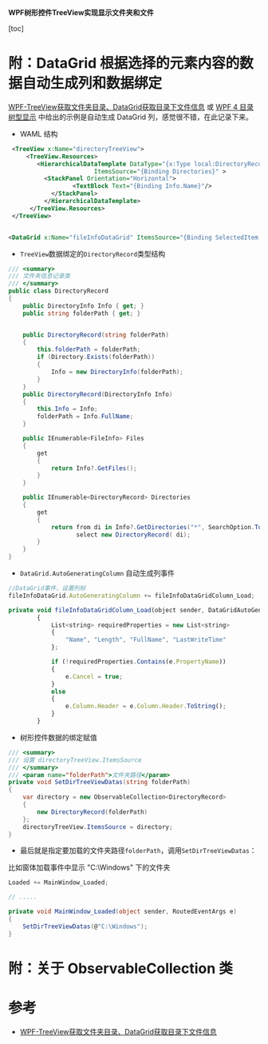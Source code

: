 **WPF树形控件TreeView实现显示文件夹和文件**

[toc]



# 附：DataGrid 根据选择的元素内容的数据自动生成列和数据绑定

[WPF-TreeView获取文件夹目录、DataGrid获取目录下文件信息](https://www.cnblogs.com/amourjun/p/6534161.html) 或 [WPF 4 目录树型显示](https://www.cnblogs.com/gnielee/archive/2010/06/04/wpf4-directory-treeview.html) 中给出的示例是自动生成 DataGrid 列，感觉很不错，在此记录下来。

- WAML 结构

```xml
 <TreeView x:Name="directoryTreeView">
     <TreeView.Resources>
        <HierarchicalDataTemplate DataType="{x:Type local:DirectoryRecord}"
                        ItemsSource="{Binding Directories}" >
          <StackPanel Orientation="Horizontal">
                  <TextBlock Text="{Binding Info.Name}"/>
            </StackPanel>
          </HierarchicalDataTemplate>
      </TreeView.Resources>
 </TreeView>


<DataGrid x:Name="fileInfoDataGrid" ItemsSource="{Binding SelectedItem.Files, ElementName=directoryTreeView}">
```

- `TreeView`数据绑定的`DirectoryRecord`类型结构

```C#
/// <summary>
/// 文件夹信息记录类
/// </summary>
public class DirectoryRecord
{
    public DirectoryInfo Info { get; }
    public string folderPath { get; }


    public DirectoryRecord(string folderPath)
    {
        this.folderPath = folderPath;
        if (Directory.Exists(folderPath))
        {
            Info = new DirectoryInfo(folderPath);
        }
    }
    public DirectoryRecord(DirectoryInfo Info)
    {
        this.Info = Info;
        folderPath = Info.FullName;
    }

    public IEnumerable<FileInfo> Files
    {
        get
        {
            return Info?.GetFiles();
        }
    }

    public IEnumerable<DirectoryRecord> Directories
    {
        get
        {
            return from di in Info?.GetDirectories("*", SearchOption.TopDirectoryOnly)
                   select new DirectoryRecord( di);
        }
    }
}
```

- `DataGrid.AutoGeneratingColumn` 自动生成列事件

```js
//DataGrid事件，设置列标
fileInfoDataGrid.AutoGeneratingColumn += fileInfoDataGridColumn_Load;

private void fileInfoDataGridColumn_Load(object sender, DataGridAutoGeneratingColumnEventArgs e)
        {
            List<string> requiredProperties = new List<string>
            {
                "Name", "Length", "FullName", "LastWriteTime"
            };

            if (!requiredProperties.Contains(e.PropertyName))
            {
                e.Cancel = true;
            }
            else
            {
                e.Column.Header = e.Column.Header.ToString();
            }
        }
```

- 树形控件数据的绑定赋值

```C#
/// <summary>
/// 设置 directoryTreeView.ItemsSource
/// </summary>
/// <param name="folderPath">文件夹路径</param>
private void SetDirTreeViewDatas(string folderPath)
{
    var directory = new ObservableCollection<DirectoryRecord>
    {
        new DirectoryRecord(folderPath)
    };
    directoryTreeView.ItemsSource = directory;
}
```

- 最后就是指定要加载的文件夹路径`folderPath`，调用`SetDirTreeViewDatas`：

比如窗体加载事件中显示 "C:\Windows" 下的文件夹

```C#
Loaded += MainWindow_Loaded;

// .....

private void MainWindow_Loaded(object sender, RoutedEventArgs e)
{
    SetDirTreeViewDatas(@"C:\Windows");
}
```

# 附：关于 ObservableCollection 类



# 参考

- [WPF-TreeView获取文件夹目录、DataGrid获取目录下文件信息](https://www.cnblogs.com/amourjun/p/6534161.html)
